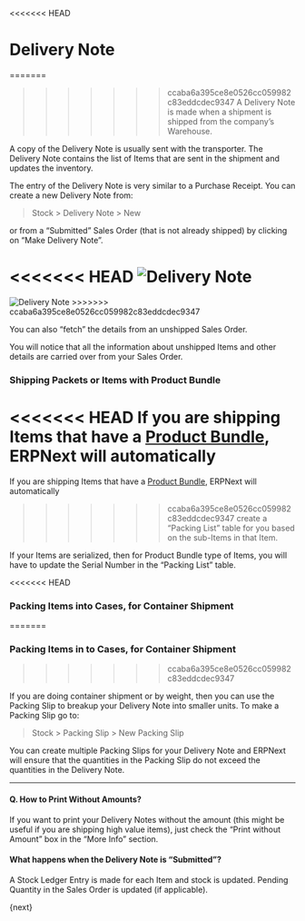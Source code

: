 <<<<<<< HEAD
# Delivery Note

=======
>>>>>>> ccaba6a395ce8e0526cc059982c83eddcdec9347
A Delivery Note is made when a shipment is shipped from the company’s
Warehouse.

A copy of the Delivery Note is usually sent with the transporter. The Delivery
Note contains the list of Items that are sent in the shipment and updates the
inventory.

The entry of the Delivery Note is very similar to a Purchase Receipt. You can
create a new Delivery Note from:

> Stock > Delivery Note > New

or from a “Submitted” Sales Order (that is not already shipped) by clicking on
“Make Delivery Note”.

<<<<<<< HEAD
<img class="screenshot" alt="Delivery Note" src="/docs/assets/img/stock/delivery-note.png">
=======
<img class="screenshot" alt="Delivery Note" src="{{docs_base_url}}/assets/img/stock/delivery-note.png">
>>>>>>> ccaba6a395ce8e0526cc059982c83eddcdec9347

You can also “fetch” the details from an unshipped Sales Order.

You will notice that all the information about unshipped Items and other
details are carried over from your Sales Order.

### Shipping Packets or Items with Product Bundle

<<<<<<< HEAD
If you are shipping Items that have a [Product Bundle](/docs/user/manual/en/selling/setup/product-bundle.html), ERPNext will automatically
=======
If you are shipping Items that have a [Product Bundle]({{docs_base_url}}/user/manual/en/selling/setup/product-bundle.html), ERPNext will automatically
>>>>>>> ccaba6a395ce8e0526cc059982c83eddcdec9347
create a “Packing List” table for you based on the sub-Items in that Item.

If your Items are serialized, then for Product Bundle type of Items, you will have
to update the Serial Number in the “Packing List” table.

<<<<<<< HEAD
### Packing Items into Cases, for Container Shipment
=======
### Packing Items in to Cases, for Container Shipment
>>>>>>> ccaba6a395ce8e0526cc059982c83eddcdec9347

If you are doing container shipment or by weight, then you can use the Packing
Slip to breakup your Delivery Note into smaller units. To make a Packing Slip
go to:

> Stock > Packing Slip > New Packing Slip

You can create multiple Packing Slips for your Delivery Note and ERPNext will
ensure that the quantities in the Packing Slip do not exceed the quantities in
the Delivery Note.

* * *

#### Q. How to Print Without Amounts?

If you want to print your Delivery Notes without the amount (this might be
useful if you are shipping high value items), just check the “Print without
Amount” box in the “More Info” section.

#### What happens when the Delivery Note is “Submitted”?

A Stock Ledger Entry is made for each Item and stock is updated. Pending
Quantity in the Sales Order is updated (if applicable).

{next}
